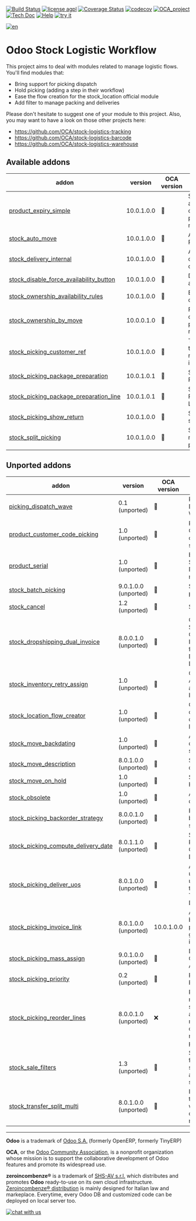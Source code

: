 [![Build Status](https://travis-ci.org/zeroincombenze/stock-logistics-workflow.svg?branch=10.0)](https://travis-ci.org/zeroincombenze/stock-logistics-workflow)
[![license agpl](https://img.shields.io/badge/licence-AGPL--3-blue.svg)](http://www.gnu.org/licenses/agpl-3.0.html)
[![Coverage Status](https://coveralls.io/repos/github/zeroincombenze/stock-logistics-workflow/badge.svg?branch=10.0)](https://coveralls.io/github/zeroincombenze/stock-logistics-workflow?branch=10.0)
[![codecov](https://codecov.io/gh/zeroincombenze/stock-logistics-workflow/branch/10.0/graph/badge.svg)](https://codecov.io/gh/zeroincombenze/stock-logistics-workflow/branch/10.0)
[![OCA_project](http://www.zeroincombenze.it/wp-content/uploads/ci-ct/prd/button-oca-10.svg)](https://github.com/OCA/stock-logistics-workflow/tree/10.0)
[![Tech Doc](http://www.zeroincombenze.it/wp-content/uploads/ci-ct/prd/button-docs-10.svg)](http://wiki.zeroincombenze.org/en/Odoo/10.0/dev)
[![Help](http://www.zeroincombenze.it/wp-content/uploads/ci-ct/prd/button-help-10.svg)](http://wiki.zeroincombenze.org/en/Odoo/10.0/man/LO)
[![try it](http://www.zeroincombenze.it/wp-content/uploads/ci-ct/prd/button-try-it-10.svg)](http://erp10.zeroincombenze.it)














[![en](http://www.shs-av.com/wp-content/en_US.png)](http://wiki.zeroincombenze.org/it/Odoo/7.0/man)

Odoo Stock Logistic Workflow
============================

This project aims to deal with modules related to manage logistic flows. You'll find modules that:

 - Bring support for picking dispatch
 - Hold picking (adding a step in their workflow)
 - Ease the flow creation for the stock_location official module
 - Add filter to manage packing and deliveries

Please don't hesitate to suggest one of your module to this project. Also, you may want to have a look on those other projects here:

 - https://github.com/OCA/stock-logistics-tracking
 - https://github.com/OCA/stock-logistics-barcode
 - https://github.com/OCA/stock-logistics-warehouse

[//]: # (addons)


Available addons
----------------
addon | version | OCA version | summary
--- | --- | --- | ---
[product_expiry_simple](product_expiry_simple/) | 10.0.1.0.0 | :repeat: | Simpler and better alternative to the official product_expiry module
[stock_auto_move](stock_auto_move/) | 10.0.1.0.0 | :repeat: | Automatic Move Processing
[stock_delivery_internal](stock_delivery_internal/) | 10.0.1.0.0 | :repeat: | Adds an internal carrier to delivery options
[stock_disable_force_availability_button](stock_disable_force_availability_button/) | 10.0.1.0.0 | :repeat: | Disable force availability button
[stock_ownership_availability_rules](stock_ownership_availability_rules/) | 10.0.1.0.0 | :repeat: | Enforce ownership on stock availability
[stock_ownership_by_move](stock_ownership_by_move/) | 10.0.0.1.0 | :repeat: | Preserve Ownership of moves (not pickings) on reception.
[stock_picking_customer_ref](stock_picking_customer_ref/) | 10.0.1.0.0 | :repeat: | This module displays the sale reference/description in the pickings
[stock_picking_package_preparation](stock_picking_package_preparation/) | 10.0.1.0.1 | :repeat: | Stock Picking Package Preparation
[stock_picking_package_preparation_line](stock_picking_package_preparation_line/) | 10.0.1.0.1 | :repeat: | Stock Picking Package Preparation Line
[stock_picking_show_return](stock_picking_show_return/) | 10.0.1.0.0 | :repeat: | Show returns on stock pickings
[stock_split_picking](stock_split_picking/) | 10.0.1.0.0 | :repeat: | Split a picking in two not transferred pickings


Unported addons
---------------
addon | version | OCA version | summary
--- | --- | --- | ---
[picking_dispatch_wave](picking_dispatch_wave/) | 0.1 (unported) | :repeat: | Picking Dispatch Wave
[product_customer_code_picking](product_customer_code_picking/) | 1.0 (unported) | :repeat: | Product Customer code for stock picking
[product_serial](product_serial/) | 1.0 (unported) | :repeat: | Enhance Serial Number management
[stock_batch_picking](stock_batch_picking/) | 9.0.1.0.0 (unported) | :repeat: | Stock batch picking
[stock_cancel](stock_cancel/) | 1.2 (unported) | :repeat: | Stock Cancel
[stock_dropshipping_dual_invoice](stock_dropshipping_dual_invoice/) | 8.0.0.1.0 (unported) | :repeat: | Create both Supplier and Customer Invoices from a Dropshipping Delivery
[stock_inventory_retry_assign](stock_inventory_retry_assign/) | 1.0 (unported) | :repeat: | Check Availability after Inventories
[stock_location_flow_creator](stock_location_flow_creator/) | 1.0 (unported) | :repeat: | Create configuration of stock location flow
[stock_move_backdating](stock_move_backdating/) | 1.0 (unported) | :repeat: | Allows back-dating of stock moves
[stock_move_description](stock_move_description/) | 8.0.1.0.0 (unported) | :repeat: | Stock move description
[stock_move_on_hold](stock_move_on_hold/) | 1.0 (unported) | :repeat: | Stock On Hold Status
[stock_obsolete](stock_obsolete/) | 1.0 (unported) | :repeat: | Add product depreciation
[stock_picking_backorder_strategy](stock_picking_backorder_strategy/) | 8.0.0.1.0 (unported) | :repeat: | Picking backordering strategies
[stock_picking_compute_delivery_date](stock_picking_compute_delivery_date/) | 8.0.1.1.0 (unported) | :repeat: | Stock Picking Compute Delivery Date
[stock_picking_deliver_uos](stock_picking_deliver_uos/) | 8.0.1.0.0 (unported) | :repeat: | Adds fields uos and uos_quantity to Stock Transfer Details
[stock_picking_invoice_link](stock_picking_invoice_link/) | 8.0.1.0.0 (unported) | 10.0.1.0.0 | Adds link between pickings and generated invoices
[stock_picking_mass_assign](stock_picking_mass_assign/) | 9.0.1.0.0 (unported) | :repeat: | Delivery Orders Mass Assign
[stock_picking_priority](stock_picking_priority/) | 0.2 (unported) | :repeat: | Picking Priority
[stock_picking_reorder_lines](stock_picking_reorder_lines/) | 8.0.0.1.0 (unported) | :x: | Provide a new field on stock moves, allowing to manage the orders of moves in a picking.
[stock_sale_filters](stock_sale_filters/) | 1.3 (unported) | :repeat: | SO related filters on stock.picking and sale.order
[stock_transfer_split_multi](stock_transfer_split_multi/) | 8.0.1.0.0 (unported) | :repeat: | In the stock transfer wizard, you can split by multiple units

[//]: # (end addons)

[//]: # (copyright)

----

**Odoo** is a trademark of [Odoo S.A.](https://www.odoo.com/) (formerly OpenERP, formerly TinyERP)

**OCA**, or the [Odoo Community Association](http://odoo-community.org/), is a nonprofit organization whose
mission is to support the collaborative development of Odoo features and
promote its widespread use.

**zeroincombenze®** is a trademark of [SHS-AV s.r.l.](http://www.shs-av.com/)
which distributes and promotes **Odoo** ready-to-use on its own cloud infrastructure.
[Zeroincombenze® distribution](http://wiki.zeroincombenze.org/en/Odoo)
is mainly designed for Italian law and markeplace.
Everytime, every Odoo DB and customized code can be deployed on local server too.

[//]: # (end copyright)

[![chat with us](https://www.shs-av.com/wp-content/chat_with_us.gif)](https://tawk.to/85d4f6e06e68dd4e358797643fe5ee67540e408b)
